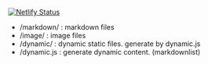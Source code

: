 [![Netlify Status](https://api.netlify.com/api/v1/badges/30d2540f-a3c7-40af-943c-553c89358924/deploy-status)](https://app.netlify.com/sites/static-katio-net/deploys)

- /markdown/ : markdown files
- /image/ : image files
- /dynamic/ : dynamic static files. generate by dynamic.js
- /dynamic.js : generate dynamic content. (markdownlist)
